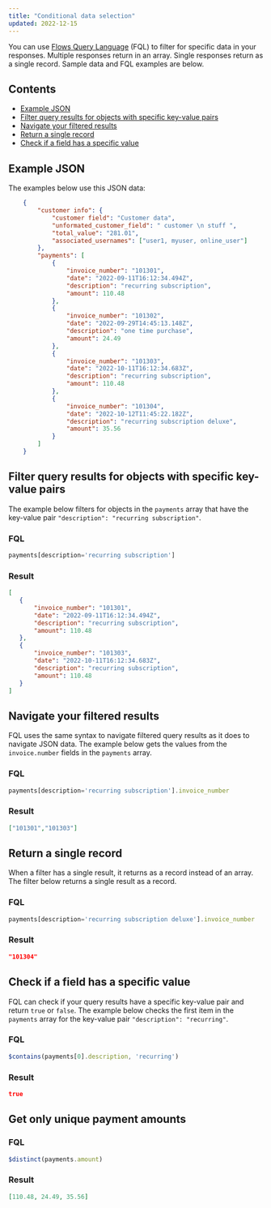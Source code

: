 ```yaml
---
title: "Conditional data selection"
updated: 2022-12-15
---
```


You can use [Flows Query Language](/docs/postman-flows/flows-query-language/introduction-to-fql/) (FQL) to filter for specific data in your responses. Multiple responses return in an array. Single responses return as a single record. Sample data and FQL examples are below.

## Contents

* [Example JSON](#example-json)
* [Filter query results for objects with specific key-value pairs](#filter-query-results-for-objects-with-specific-key-value-pairs)
* [Navigate your filtered results](#navigate-your-filtered-results)
* [Return a single record](#return-a-single-record)
* [Check if a field has a specific value](#check-if-a-field-has-a-specific-value)

## Example JSON

The examples below use this JSON data:

``` json
    {
        "customer info": {
            "customer field": "Customer data",
            "unformated_customer_field": " customer \n stuff ",
            "total_value": "281.01",
            "associated_usernames": ["user1, myuser, online_user"]
        },
        "payments": [
            {
                "invoice_number": "101301",
                "date": "2022-09-11T16:12:34.494Z",
                "description": "recurring subscription",
                "amount": 110.48
            },
            {
                "invoice_number": "101302",
                "date": "2022-09-29T14:45:13.148Z",
                "description": "one time purchase",
                "amount": 24.49
            },
            {
                "invoice_number": "101303",
                "date": "2022-10-11T16:12:34.683Z",
                "description": "recurring subscription",
                "amount": 110.48
            },
            {
                "invoice_number": "101304",
                "date": "2022-10-12T11:45:22.182Z",
                "description": "recurring subscription deluxe",
                "amount": 35.56
            }
        ]
    }
```

## Filter query results for objects with specific key-value pairs

The example below filters for objects in the `payments` array that have the key-value pair `"description": "recurring subscription"`.

### FQL

``` javascript
payments[description='recurring subscription']
```

### Result

 ``` json
 [
    {
        "invoice_number": "101301",
        "date": "2022-09-11T16:12:34.494Z",
        "description": "recurring subscription",
        "amount": 110.48
    },
    {
        "invoice_number": "101303",
        "date": "2022-10-11T16:12:34.683Z",
        "description": "recurring subscription",
        "amount": 110.48
    }
]
```

## Navigate your filtered results

FQL uses the same syntax to navigate filtered query results as it does to navigate JSON data. The example below gets the values from the `invoice.number` fields in the `payments` array.

### FQL

 ``` javascript
 payments[description='recurring subscription'].invoice_number
 ```

### Result

 ```json
 ["101301","101303"]
 ```

## Return a single record

When a filter has a single result, it returns as a record instead of an array. The filter below returns a single result as a record.

### FQL

 ``` javascript
 payments[description='recurring subscription deluxe'].invoice_number
 ```

### Result

``` json
"101304"
```

## Check if a field has a specific value

FQL can check if your query results have a specific key-value pair and return `true` or `false`. The example below checks the first item in the `payments` array for the key-value pair `"description": "recurring"`.

### FQL

``` javascript
$contains(payments[0].description, 'recurring')
```

### Result

``` json
true
```

## Get only unique payment amounts

### FQL

``` javascript
$distinct(payments.amount)
```

### Result

``` json
[110.48, 24.49, 35.56]
```
